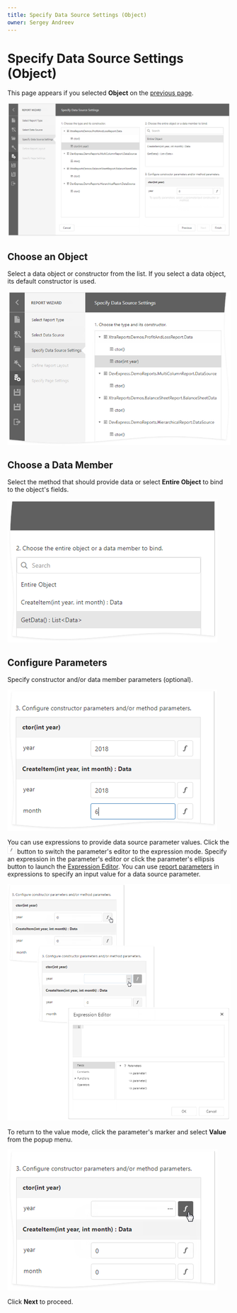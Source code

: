 ```yaml
---
title: Specify Data Source Settings (Object)
owner: Sergey Andreev
---
```

# Specify Data Source Settings (Object)

This page appears if you selected **Object** on the [previous page](../table-and-vertical-report.md).

![](../../../../../images/eurd-report-wizard-object-datasource.png)

## Choose an Object

Select a data object or constructor from the list. If you select a data object, its default constructor is used.

![](../../../../../images/eurd-report-wizard-object-datasource-select-object.png)

## Choose a Data Member

Select the method that should provide data or select **Entire Object** to bind to the object's fields.

![](../../../../../images/eurd-report-wizard-object-datasource-select-member.png)

## Configure Parameters

Specify constructor and/or data member parameters (optional).

![](../../../../../images/eurd-report-wizard-object-datasource-configure-parameters.png)

You can use expressions to provide data source parameter values. Click the ![](../../../../../images/eurd-report-wizard-object-datasource-f-button.png) button to switch the parameter's editor to the expression mode. Specify an expression in the parameter's editor or click the parameter's ellipsis button to launch the [Expression Editor](xref:114059). You can use [report parameters](xref:4812) in expressions to specify an input value for a data source parameter.

![](../../../../../images/eurd-report-wizard-object-datasource-configure-parameters-expression.png)

To return to the value mode, click the parameter's marker and select **Value** from the popup menu.

![](../../../../../images/eurd-report-wizard-object-datasource-configure-parameters-value.png)

Click **Next** to proceed.